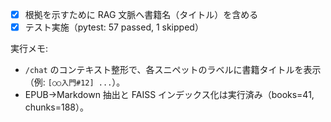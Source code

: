 -   [x] 根拠を示すために RAG 文脈へ書籍名（タイトル）を含める
-   [x] テスト実施（pytest: 57 passed, 1 skipped）

実行メモ:
- `/chat` のコンテキスト整形で、各スニペットのラベルに書籍タイトルを表示（例: `[○○入門#12] ...`）。
- EPUB→Markdown 抽出と FAISS インデックス化は実行済み（books=41, chunks=188）。
